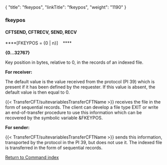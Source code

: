{
    "title": "fkeypos",
    "linkTitle": "fkeypos",
    "weight": "1190"
}<span id="fkeypos"></span>

### fkeypos

#### CFTSEND, CFTRECV, SEND, RECV

****\[FKEYPOS = {0 | n}\]    ****

****{0...32767}****

Key position in bytes, relative to 0, in the records of an indexed
file.

******For receiver:******

The default value is the value received from the protocol (PI 39) which
is present if it has been defined by the requester. If this value is absent,
the default value is then equal to 0.

{{< TransferCFT/suitevariablesTransferCFTName  >}} receives the file in the form of sequential records. The
client can develop a file type EXIT or write an end-of-transfer procedure
to use this information which can be recovered by the symbolic variable
&FKEYPOS.

******For sender:******

{{< TransferCFT/suitevariablesTransferCFTName  >}} sends this information, transported by the protocol in the
PI 39, but does not use it. The indexed file is transferred in the form
of sequential records.

[Return to Command index](../../)

